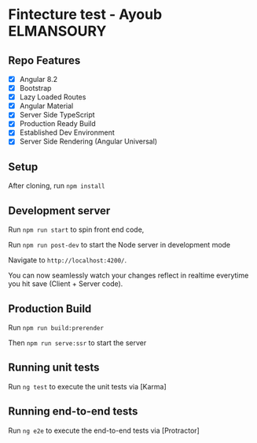# Fintecture test - Ayoub ELMANSOURY
## Repo Features 

- [x] Angular 8.2
- [x] Bootstrap
- [x] Lazy Loaded Routes
- [x] Angular Material
- [x] Server Side TypeScript
- [x] Production Ready Build
- [x] Established Dev Environment
- [x] Server Side Rendering (Angular Universal)

## Setup

After cloning, run `npm install`

## Development server

Run `npm run start` to spin front end code,

Run `npm run post-dev` to start the Node server in development mode

Navigate to `http://localhost:4200/`. 

You can now seamlessly watch your changes reflect in realtime everytime you hit save (Client + Server code).

## Production Build

Run `npm run build:prerender`

Then `npm run serve:ssr` to start the server

## Running unit tests

Run `ng test` to execute the unit tests via [Karma]

## Running end-to-end tests

Run `ng e2e` to execute the end-to-end tests via [Protractor]

